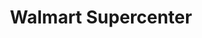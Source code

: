 ---
title: "Walmart Supercenter"
url: /missoula/walmart-supercenter-highway-93-south/
shop: supermarket
---